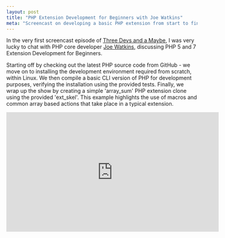 ```yaml
---
layout: post
title: "PHP Extension Development for Beginners with Joe Watkins"
meta: "Screencast on developing a basic PHP extension from start to finish"
---
```


In the very first screencast episode of [Three Devs and a Maybe](http://threedevsandamaybe.com/), I was very lucky to chat with PHP core developer [Joe Watkins](http://blog.krakjoe.ninja/), discussing PHP 5 and 7 Extension Development for Beginners.
<!--more-->
Starting off by checking out the latest PHP source code from GitHub - we move on to installing the development environment required from scratch, within Linux.
We then compile a basic CLI version of PHP for development purposes, verifying the installation using the provided tests.
Finally, we wrap up the show by creating a simple 'array_sum' PHP extension clone using the provided 'ext_skel'.
This example highlights the use of macros and common array based actions that take place in a typical extension.

<iframe width="560" height="315" src="https://www.youtube.com/embed/5FoHyfu8meM" frameborder="0" allowfullscreen></iframe>